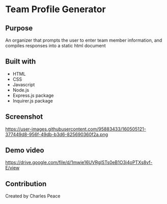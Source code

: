 # Team Profile Generator

## Purpose
An organizer that prompts the user to enter team member information, and compiles responses into a static html document

## Built with
* HTML
* CSS
* Javascript
* Node.js
* Express.js package
* Inquirer.js package

## Screenshot
https://user-images.githubusercontent.com/95883433/160505121-377449d8-956f-49db-b3d6-825690360f2a.png

## Demo video
https://drive.google.com/file/d/1mwie16UVRgISTs0eB1O3i4oPTXs8vf-E/view

## Contribution
Created by Charles Peace
